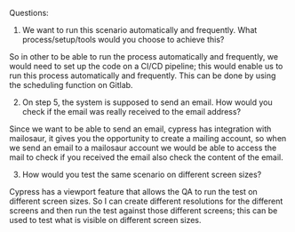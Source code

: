Questions:
1. We want to run this scenario automatically and frequently. What process/setup/tools would you choose to achieve this?

So in other to be able to run the process automatically and frequently, we would need to set up the code on a CI/CD pipeline; this would enable us to run this process automatically and frequently. This can be done by using the scheduling function on Gitlab.

2. On step 5, the system is supposed to send an email. How would you check if the email was really received to the email address?

Since we want to be able to send an email, cypress has integration with mailosaur, it gives you the opportunity to create a mailing account, so when we send an email to a mailosaur account we would be able to access the mail to check if you received the email also check the content of the email.

3. How would you test the same scenario on different screen sizes?

Cypress has a viewport feature that allows the QA to run the test on different screen sizes. So I can create different resolutions for the different screens and then run the test against those different screens; this can be used to test what is visible on different screen sizes.
